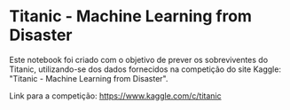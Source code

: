 # Titanic - Machine Learning from Disaster

Este notebook foi criado com o objetivo de prever os sobreviventes do Titanic, utilizando-se dos dados fornecidos na competição do site Kaggle: "Titanic - Machine Learning from Disaster".

Link para a competição: https://www.kaggle.com/c/titanic
